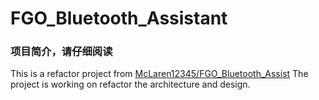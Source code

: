 # FGO_Bluetooth_Assistant
### 项目简介，请仔细阅读
This is a refactor project from [McLaren12345/FGO_Bluetooth_Assist](https://github.com/McLaren12345/FGO_Bluetooth_Assistant)
The project is working on refactor the architecture and design.


